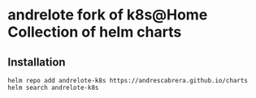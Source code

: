 # andrelote fork of k8s@Home Collection of helm charts

## Installation

```console
helm repo add andrelote-k8s https://andrescabrera.github.io/charts
helm search andrelote-k8s
```
